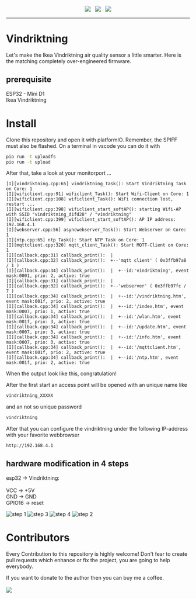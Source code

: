 <p align="center">
<img src="https://img.shields.io/github/last-commit/sharandac/powermeter.svg?style=for-the-badge" />
&nbsp;
<img src="https://img.shields.io/github/license/sharandac/powermeter.svg?style=for-the-badge" />
&nbsp;
<a href="https://www.buymeacoffee.com/sharandac" target="_blank"><img src="https://img.shields.io/badge/Buy%20me%20a%20coffee-%E2%82%AC5-orange?style=for-the-badge&logo=buy-me-a-coffee" /></a>
</p>
<hr/>

# Vindriktning

Let's make the Ikea Vindriktning air quality sensor a little smarter. Here is the matching completely over-engineered firmware.

## prerequisite

ESP32 - Mini D1<br>
Ikea Vindriktning

# Install

Clone this repository and open it with platformIO. Remember, the SPIFF must also be flashed. On a terminal in vscode you can do it with
```bash
pio run -t uploadfs
pio run -t upload
```

After that, take a look at your monitorport ...

```text
[I][vindriktning.cpp:65] vindriktning_Task(): Start Vindriktning Task on Core: 1
[I][wificlient.cpp:91] wificlient_Task(): Start Wifi-Client on Core: 1
[I][wificlient.cpp:108] wificlient_Task(): WiFi connection lost, restart ... 
[I][wificlient.cpp:398] wificlient_start_softAP(): starting Wifi-AP with SSID "vindriktning_d1fd28" / "vindriktning"
[I][wificlient.cpp:399] wificlient_start_softAP(): AP IP address: 192.168.4.1
[I][webserver.cpp:56] asyncwebserver_Task(): Start Webserver on Core: 1
[I][ntp.cpp:65] ntp_Task(): Start NTP Task on Core: 1
[I][mqttclient.cpp:320] mqtt_client_Task(): Start MQTT-Client on Core: 1
[I][callback.cpp:31] callback_print():  |
[I][callback.cpp:32] callback_print():  +--'mqtt client' ( 0x3ffb97a8 / 1 )
[I][callback.cpp:34] callback_print():  |  +--id:'vindriktning', event mask:0001, prio: 2, active: true
[I][callback.cpp:31] callback_print():  |
[I][callback.cpp:32] callback_print():  +--'webserver' ( 0x3ffb97fc / 7 )
[I][callback.cpp:34] callback_print():  |  +--id:'/vindriktning.htm', event mask:001f, prio: 2, active: true
[I][callback.cpp:34] callback_print():  |  +--id:'/index.htm', event mask:0007, prio: 1, active: true
[I][callback.cpp:34] callback_print():  |  +--id:'/wlan.htm', event mask:001f, prio: 3, active: true
[I][callback.cpp:34] callback_print():  |  +--id:'/update.htm', event mask:0007, prio: 3, active: true
[I][callback.cpp:34] callback_print():  |  +--id:'/info.htm', event mask:0007, prio: 3, active: true
[I][callback.cpp:34] callback_print():  |  +--id:'/mqttclient.htm', event mask:001f, prio: 2, active: true
[I][callback.cpp:34] callback_print():  |  +--id:'/ntp.htm', event mask:001f, prio: 2, active: true
```
When the output look like this, congratulation!

After the first start an access point will be opened with an unique name like
```bash
vindriktning_XXXXX
```
and an not so unique password
```bash
vindriktning
```
After that you can configure the vindriktning under the following IP-address with your favorite webbrowser
```bash
http://192.168.4.1
```

## hardware modification in 4 steps

esp32 -> Vindriktning:<br><br>
VCC -> +5V<br>
GND -> GND<br>
GPIO16 -> reset<br>

![step 1](images/IMG_20230311_173537.jpg)
![step 3](images/IMG_20230311_173259.jpg)
![step 4](images/IMG_20230311_173308.jpg)
![step 2](images/IMG_20230311_173335.jpg)

# Contributors

Every Contribution to this repository is highly welcome! Don't fear to create pull requests which enhance or fix the project, you are going to help everybody.
<p>
If you want to donate to the author then you can buy me a coffee.
<br/><br/>
<a href="https://www.buymeacoffee.com/sharandac" target="_blank"><img src="https://img.shields.io/badge/Buy%20me%20a%20coffee-%E2%82%AC5-orange?style=for-the-badge&logo=buy-me-a-coffee" /></a>
</p>
